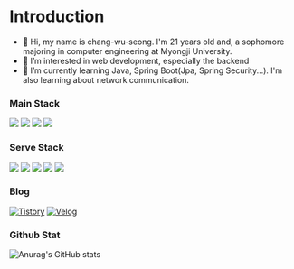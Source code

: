 
# Introduction 
* 👋 Hi, my name is chang-wu-seong. I'm 21 years old and, a sophomore majoring in computer engineering at Myongji University.
* 👀 I’m interested in web development, especially the backend
* 🌱 I’m currently learning Java, Spring Boot(Jpa, Spring Security...). I'm also learning about network communication.


### **Main Stack**  
<img src="https://img.shields.io/badge/Java-007396?style=for-the-badge&logo=OpenJDK&logoColor=white"/> <img src="http://img.shields.io/badge/spring-boot-6DB33F?style=for-the-badge&logo=Spring Boot&logoColor=white"/> <img src="http://img.shields.io/badge/spring-6DB33F?style=for-the-badge&logo=Spring&logoColor=white"/> <img src="http://img.shields.io/badge/react-61DAFB?style=for-the-badge&logo=React&logoColor=white"/>

### **Serve Stack**
<img src="https://img.shields.io/badge/HTML5-E34F26?style=for-the-badge&logo=HTML%&logoColor=white"/> <img src="https://img.shields.io/badge/CSS3-1572B6?style=for-the-badge&logo=CSS3%&logoColor=white"/> <img src="https://img.shields.io/badge/Firebase-FFCA28?style=for-the-badge&logo=Firebase&logoColor=white"/> <img src="https://img.shields.io/badge/Python-3776AB?style=for-the-badge&logo=Python&logoColor=white"/> <img src="https://img.shields.io/badge/Python-3776AB?style=for-the-badge&logo=Python&logoColor=white"/>

### Blog
[![Tistory](https://img.shields.io/badge/Tistory-000000?style=for-the-badge&logo=Tistory&logoColor=white)]()
[![Velog](https://img.shields.io/badge/Velog-20C997?style=for-the-badge&logo=Firebase&logoColor=white)](https://velog.io/@jws1228)
### Github Stat

![Anurag's GitHub stats](https://github-readme-stats.vercel.app/api?username=wu-seong&show_icons=true&theme=radical)
